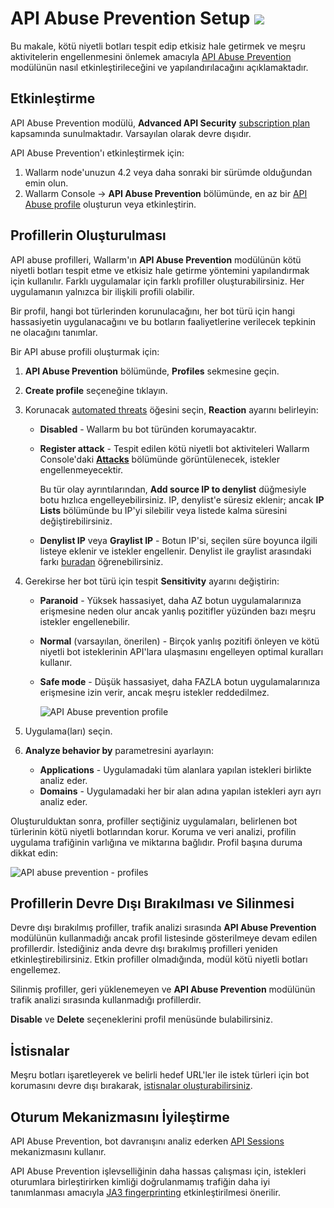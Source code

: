 # API Abuse Prevention Setup <a href="../../about-wallarm/subscription-plans/#waap-and-advanced-api-security"><img src="../../images/api-security-tag.svg" style="border: none;"></a>

Bu makale, kötü niyetli botları tespit edip etkisiz hale getirmek ve meşru aktivitelerin engellenmesini önlemek amacıyla [API Abuse Prevention](../api-abuse-prevention/overview.md) modülünün nasıl etkinleştirileceğini ve yapılandırılacağını açıklamaktadır.

## Etkinleştirme

API Abuse Prevention modülü, **Advanced API Security** [subscription plan](../about-wallarm/subscription-plans.md#waap-and-advanced-api-security) kapsamında sunulmaktadır. Varsayılan olarak devre dışıdır.

API Abuse Prevention'ı etkinleştirmek için:

1. Wallarm node'unuzun 4.2 veya daha sonraki bir sürümde olduğundan emin olun.
2. Wallarm Console → **API Abuse Prevention** bölümünde, en az bir [API Abuse profile](#creating-profiles) oluşturun veya etkinleştirin.

## Profillerin Oluşturulması

API abuse profilleri, Wallarm'ın **API Abuse Prevention** modülünün kötü niyetli botları tespit etme ve etkisiz hale getirme yöntemini yapılandırmak için kullanılır. Farklı uygulamalar için farklı profiller oluşturabilirsiniz. Her uygulamanın yalnızca bir ilişkili profili olabilir.

Bir profil, hangi bot türlerinden korunulacağını, her bot türü için hangi hassasiyetin uygulanacağını ve bu botların faaliyetlerine verilecek tepkinin ne olacağını tanımlar.

Bir API abuse profili oluşturmak için:

1. **API Abuse Prevention** bölümünde, **Profiles** sekmesine geçin.
2. **Create profile** seçeneğine tıklayın.
3. Korunacak [automated threats](../api-abuse-prevention/overview.md#automated-threats-blocked-by-api-abuse-prevention) öğesini seçin, **Reaction** ayarını belirleyin:
    
    * **Disabled** - Wallarm bu bot türünden korumayacaktır. 
    * **Register attack** - Tespit edilen kötü niyetli bot aktiviteleri Wallarm Console'daki [**Attacks**](../user-guides/events/check-attack.md) bölümünde görüntülenecek, istekler engellenmeyecektir.

        Bu tür olay ayrıntılarından, **Add source IP to denylist** düğmesiyle botu hızlıca engelleyebilirsiniz. IP, denylist'e süresiz eklenir; ancak **IP Lists** bölümünde bu IP'yi silebilir veya listede kalma süresini değiştirebilirsiniz.

    * **Denylist IP** veya **Graylist IP** - Botun IP'si, seçilen süre boyunca ilgili listeye eklenir ve istekler engellenir. Denylist ile graylist arasındaki farkı [buradan](../user-guides/ip-lists/overview.md) öğrenebilirsiniz.

4. Gerekirse her bot türü için tespit **Sensitivity** ayarını değiştirin:
    
    * **Paranoid** - Yüksek hassasiyet, daha AZ botun uygulamalarınıza erişmesine neden olur ancak yanlış pozitifler yüzünden bazı meşru istekler engellenebilir.
    * **Normal** (varsayılan, önerilen) - Birçok yanlış pozitifi önleyen ve kötü niyetli bot isteklerinin API'lara ulaşmasını engelleyen optimal kuralları kullanır.
    * **Safe mode** - Düşük hassasiyet, daha FAZLA botun uygulamalarınıza erişmesine izin verir, ancak meşru istekler reddedilmez.

        ![API Abuse prevention profile](../images/about-wallarm-waf/abi-abuse-prevention/create-api-abuse-prevention.png)

5. Uygulama(ları) seçin.
6. **Analyze behavior by** parametresini ayarlayın:

    * **Applications** - Uygulamadaki tüm alanlara yapılan istekleri birlikte analiz eder.
    * **Domains** - Uygulamadaki her bir alan adına yapılan istekleri ayrı ayrı analiz eder.

<a name="per-profile-traffic"></a>Oluşturulduktan sonra, profiller seçtiğiniz uygulamaları, belirlenen bot türlerinin kötü niyetli botlarından korur. Koruma ve veri analizi, profilin uygulama trafiğinin varlığına ve miktarına bağlıdır. Profil başına duruma dikkat edin:

![API abuse prevention - profiles](../images/about-wallarm-waf/abi-abuse-prevention/api-abuse-profiles-per-profile-status.png)

## Profillerin Devre Dışı Bırakılması ve Silinmesi

Devre dışı bırakılmış profiller, trafik analizi sırasında **API Abuse Prevention** modülünün kullanmadığı ancak profil listesinde gösterilmeye devam edilen profillerdir. İstediğiniz anda devre dışı bırakılmış profilleri yeniden etkinleştirebilirsiniz. Etkin profiller olmadığında, modül kötü niyetli botları engellemez.

Silinmiş profiller, geri yüklenemeyen ve **API Abuse Prevention** modülünün trafik analizi sırasında kullanmadığı profillerdir.

**Disable** ve **Delete** seçeneklerini profil menüsünde bulabilirsiniz.

## İstisnalar

Meşru botları işaretleyerek ve belirli hedef URL'ler ile istek türleri için bot korumasını devre dışı bırakarak, [istisnalar oluşturabilirsiniz](exceptions.md).

## Oturum Mekanizmasını İyileştirme

API Abuse Prevention, bot davranışını analiz ederken [API Sessions](../api-sessions/overview.md) mekanizmasını kullanır.

API Abuse Prevention işlevselliğinin daha hassas çalışması için, istekleri oturumlara birleştirirken kimliği doğrulanmamış trafiğin daha iyi tanımlanması amacıyla [JA3 fingerprinting](../admin-en/enabling-ja3.md) etkinleştirilmesi önerilir.